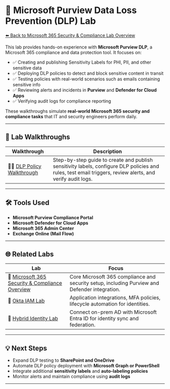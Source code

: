 # 🔐 Microsoft Purview Data Loss Prevention (DLP) Lab

[⬅️ Back to Microsoft 365 Security & Compliance Lab Overview](../README.md)

This lab provides hands-on experience with **Microsoft Purview DLP**, a Microsoft 365 compliance and data protection tool. It focuses on:

- ✅ Creating and publishing Sensitivity Labels for PHI, PII, and other sensitive data  
- ✅ Deploying DLP policies to detect and block sensitive content in transit  
- ✅ Testing policies with real-world scenarios such as emails containing sensitive info  
- ✅ Reviewing alerts and incidents in **Purview** and **Defender for Cloud Apps**  
- ✅ Verifying audit logs for compliance reporting

These walkthroughs simulate **real-world Microsoft 365 security and compliance tasks** that IT and security engineers perform daily.

---

## 📂 Lab Walkthroughs

| Walkthrough | Description |
|------------|-------------|
| 🧑‍💻 [DLP Policy Walkthrough](./docs/dlp-walkthrough.md) | Step-by-step guide to create and publish sensitivity labels, configure DLP policies and rules, test email triggers, review alerts, and verify audit logs. |

---

## 🛠️ Tools Used

- **Microsoft Purview Compliance Portal**  
- **Microsoft Defender for Cloud Apps**  
- **Microsoft 365 Admin Center**  
- **Exchange Online (Mail Flow)**  

---

## 🌐 Related Labs

| Lab | Focus |
|-----|-------|
| 🧱 [Microsoft 365 Security & Compliance Overview](../README.md) | Core Microsoft 365 compliance and security setup, including Purview and Defender integration. |
| 🔑 [Okta IAM Lab](https://github.com/ColiverSEC/Enterprise-IAM-Lab/tree/main/okta) | Application integrations, MFA policies, lifecycle automation for identities. |
| 🔄 [Hybrid Identity Lab](../entra/README.md) | Connect on-prem AD with Microsoft Entra ID for identity sync and federation. |

---

## 💡 Next Steps

- Expand DLP testing to **SharePoint and OneDrive**  
- Automate DLP policy deployment with **Microsoft Graph or PowerShell**  
- Integrate additional **sensitivity labels** and **auto-labeling policies**  
- Monitor alerts and maintain compliance using **audit logs**  

---
